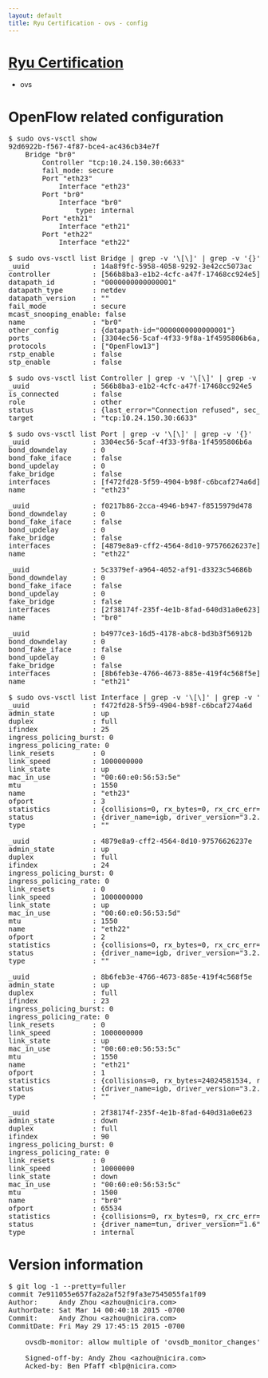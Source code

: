 ```yaml
---
layout: default
title: Ryu Certification - ovs - config
---
```

# [Ryu Certification](http://osrg.github.io/ryu/certification.html)
* ovs 

# OpenFlow related configuration
<pre>
$ sudo ovs-vsctl show
92d6922b-f567-4f87-bce4-ac436cb34e7f
    Bridge "br0"
        Controller "tcp:10.24.150.30:6633"
        fail_mode: secure
        Port "eth23"
            Interface "eth23"
        Port "br0"
            Interface "br0"
                type: internal
        Port "eth21"
            Interface "eth21"
        Port "eth22"
            Interface "eth22"

$ sudo ovs-vsctl list Bridge | grep -v '\[\]' | grep -v '{}'
_uuid               : 14a8f9fc-5958-4058-9292-3e42cc5073ac
controller          : [566b8ba3-e1b2-4cfc-a47f-17468cc924e5]
datapath_id         : "0000000000000001"
datapath_type       : netdev
datapath_version    : "<built-in>"
fail_mode           : secure
mcast_snooping_enable: false
name                : "br0"
other_config        : {datapath-id="0000000000000001"}
ports               : [3304ec56-5caf-4f33-9f8a-1f4595806b6a, 5c3379ef-a964-4052-af91-d3323c54686b, b4977ce3-16d5-4178-abc8-bd3b3f56912b, f0217b86-2cca-4946-b947-f8515979d478]
protocols           : ["OpenFlow13"]
rstp_enable         : false
stp_enable          : false

$ sudo ovs-vsctl list Controller | grep -v '\[\]' | grep -v '{}'
_uuid               : 566b8ba3-e1b2-4cfc-a47f-17468cc924e5
is_connected        : false
role                : other
status              : {last_error="Connection refused", sec_since_disconnect="2", state=BACKOFF}
target              : "tcp:10.24.150.30:6633"

$ sudo ovs-vsctl list Port | grep -v '\[\]' | grep -v '{}'
_uuid               : 3304ec56-5caf-4f33-9f8a-1f4595806b6a
bond_downdelay      : 0
bond_fake_iface     : false
bond_updelay        : 0
fake_bridge         : false
interfaces          : [f472fd28-5f59-4904-b98f-c6bcaf274a6d]
name                : "eth23"

_uuid               : f0217b86-2cca-4946-b947-f8515979d478
bond_downdelay      : 0
bond_fake_iface     : false
bond_updelay        : 0
fake_bridge         : false
interfaces          : [4879e8a9-cff2-4564-8d10-97576626237e]
name                : "eth22"

_uuid               : 5c3379ef-a964-4052-af91-d3323c54686b
bond_downdelay      : 0
bond_fake_iface     : false
bond_updelay        : 0
fake_bridge         : false
interfaces          : [2f38174f-235f-4e1b-8fad-640d31a0e623]
name                : "br0"

_uuid               : b4977ce3-16d5-4178-abc8-bd3b3f56912b
bond_downdelay      : 0
bond_fake_iface     : false
bond_updelay        : 0
fake_bridge         : false
interfaces          : [8b6feb3e-4766-4673-885e-419f4c568f5e]
name                : "eth21"

$ sudo ovs-vsctl list Interface | grep -v '\[\]' | grep -v '{}'
_uuid               : f472fd28-5f59-4904-b98f-c6bcaf274a6d
admin_state         : up
duplex              : full
ifindex             : 25
ingress_policing_burst: 0
ingress_policing_rate: 0
link_resets         : 0
link_speed          : 1000000000
link_state          : up
mac_in_use          : "00:60:e0:56:53:5e"
mtu                 : 1550
name                : "eth23"
ofport              : 3
statistics          : {collisions=0, rx_bytes=0, rx_crc_err=0, rx_dropped=0, rx_errors=0, rx_frame_err=0, rx_over_err=0, rx_packets=0, tx_bytes=1176922500, tx_dropped=0, tx_errors=0, tx_packets=784615}
status              : {driver_name=igb, driver_version="3.2.10-k", firmware_version="2.10-9"}
type                : ""

_uuid               : 4879e8a9-cff2-4564-8d10-97576626237e
admin_state         : up
duplex              : full
ifindex             : 24
ingress_policing_burst: 0
ingress_policing_rate: 0
link_resets         : 0
link_speed          : 1000000000
link_state          : up
mac_in_use          : "00:60:e0:56:53:5d"
mtu                 : 1550
name                : "eth22"
ofport              : 2
statistics          : {collisions=0, rx_bytes=0, rx_crc_err=0, rx_dropped=0, rx_errors=0, rx_frame_err=0, rx_over_err=0, rx_packets=0, tx_bytes=18089315792, tx_dropped=0, tx_errors=0, tx_packets=12064077}
status              : {driver_name=igb, driver_version="3.2.10-k", firmware_version="2.10-9"}
type                : ""

_uuid               : 8b6feb3e-4766-4673-885e-419f4c568f5e
admin_state         : up
duplex              : full
ifindex             : 23
ingress_policing_burst: 0
ingress_policing_rate: 0
link_resets         : 0
link_speed          : 1000000000
link_state          : up
mac_in_use          : "00:60:e0:56:53:5c"
mtu                 : 1550
name                : "eth21"
ofport              : 1
statistics          : {collisions=0, rx_bytes=24024581534, rx_crc_err=0, rx_dropped=0, rx_errors=0, rx_frame_err=0, rx_over_err=0, rx_packets=16026376, tx_bytes=0, tx_dropped=0, tx_errors=0, tx_packets=0}
status              : {driver_name=igb, driver_version="3.2.10-k", firmware_version="2.10-9"}
type                : ""

_uuid               : 2f38174f-235f-4e1b-8fad-640d31a0e623
admin_state         : down
duplex              : full
ifindex             : 90
ingress_policing_burst: 0
ingress_policing_rate: 0
link_resets         : 0
link_speed          : 10000000
link_state          : down
mac_in_use          : "00:60:e0:56:53:5c"
mtu                 : 1500
name                : "br0"
ofport              : 65534
statistics          : {collisions=0, rx_bytes=0, rx_crc_err=0, rx_dropped=0, rx_errors=0, rx_frame_err=0, rx_over_err=0, rx_packets=0, tx_bytes=0, tx_dropped=0, tx_errors=0, tx_packets=0}
status              : {driver_name=tun, driver_version="1.6", firmware_version="N/A"}
type                : internal
</pre>

# Version information
<pre>
$ git log -1 --pretty=fuller
commit 7e911055e657fa2a2af52f9fa3e7545055fa1f09
Author:     Andy Zhou &lt;azhou@nicira.com&gt;
AuthorDate: Sat Mar 14 00:40:18 2015 -0700
Commit:     Andy Zhou &lt;azhou@nicira.com&gt;
CommitDate: Fri May 29 17:45:15 2015 -0700

    ovsdb-monitor: allow multiple of 'ovsdb_monitor_changes' in each ovsdb monitor table
    
    Signed-off-by: Andy Zhou &lt;azhou@nicira.com&gt;
    Acked-by: Ben Pfaff &lt;blp@nicira.com&gt;
</pre>
